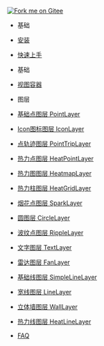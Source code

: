 [![Fork me on Gitee](https://gitee.com/guyangyang/vue-mapvgl/widgets/widget_3.svg)](https://gitee.com/guyangyang/vue-mapvgl)
- 基础
 - [安装](zh-cn/introduction/install.md)
 - [快速上手](zh-cn/introduction/quick-start.md)
- 基础
 - [视图容器](zh-cn/base/view.md)

- 图层
 - [基础点图层 PointLayer](zh-cn/layer/PointLayer.md)
 - [Icon图标图层 IconLayer](zh-cn/layer/IconLayer.md)
 - [点轨迹图层 PointTripLayer](zh-cn/layer/PointTripLayer.md)
 - [热力点图层 HeatPointLayer](zh-cn/layer/HeatPointLayer.md)
 - [热力图图层 HeatmapLayer](zh-cn/layer/HeatMapLayer.md)
 - [热力柱图层 HeatGridLayer](zh-cn/layer/HeatGridLayer.md)
 - [烟花点图层 SparkLayer](zh-cn/layer/SparkLayer.md)
 - [圆图层 CircleLayer](zh-cn/layer/CircleLayer.md)
 - [波纹点图层 RippleLayer](zh-cn/layer/RippleLayer.md)
 - [文字图层 TextLayer](zh-cn/layer/TextLayer.md)
 - [雷达图层 FanLayer](zh-cn/layer/FanLayer.md)
 - [基础线图层 SimpleLineLayer](zh-cn/layer/SimpleLineLayer.md)
 - [宽线图层 LineLayer](zh-cn/layer/LineLayer.md)
 - [立体墙图层 WallLayer](zh-cn/layer/WallLayer.md)
 - [热力线图层 HeatLineLayer](zh-cn/layer/HeatLineLayer.md)

- [FAQ](zh-cn/faq.md)
